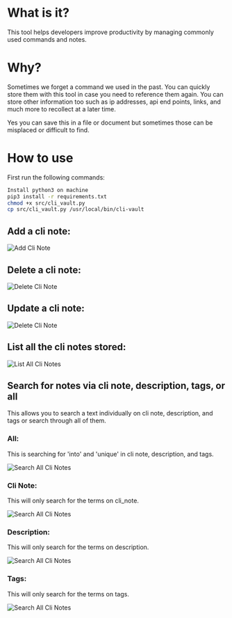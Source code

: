 # What is it?

This tool helps developers improve productivity by managing commonly used commands and notes. 

# Why?

Sometimes we forget a command we used in the past. You can quickly store them with this tool in case you need to reference them again. You can store other information 
too such as ip addresses, api end points, links, and much more to recollect at a later time. 

Yes you can save this in a file or document but sometimes those can be misplaced or difficult to find.

# How to use
First run the following commands:

```sh
Install python3 on machine
pip3 install -r requirements.txt
chmod +x src/cli_vault.py
cp src/cli_vault.py /usr/local/bin/cli-vault
```

## Add a cli note:

![Add Cli Note](resources/cli_vault_add.png)

## Delete a cli note:

![Delete Cli Note](resources/cli_vault_delete.png)

## Update a cli note:

![Delete Cli Note](resources/cli_vault_update.png)

## List all the cli notes stored:

![List All Cli Notes](resources/cli_vault_list.png)

## Search for notes via cli note, description, tags, or all

This allows you to search a text individually on cli note, description, and tags or search through all of them. 

### All:

This is searching for 'into' and 'unique' in cli note, description, and tags.

![Search All Cli Notes](resources/cli_vault_search_all.png)

### Cli Note:

This will only search for the terms on cli_note.

![Search All Cli Notes](resources/cli_vault_search_cli_note.png)

### Description:

This will only search for the terms on description.

![Search All Cli Notes](resources/cli_vault_search_description.png)

### Tags:

This will only search for the terms on tags.

![Search All Cli Notes](resources/cli_vault_search_tags.png)
